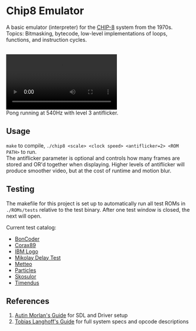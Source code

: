 # Chip8 Emulator

A basic emulator (interpreter) for the [CHIP-8](https://en.wikipedia.org/wiki/CHIP-8) system from the 1970s. <br>
Topics: Bitmasking, bytecode, low-level implementations of loops, functions, and instruction cycles. <br><br>

![pong](./demo/pong.mov) <br>
Pong running at 540Hz with level 3 antiflicker.

## Usage
`make` to compile, `./chip8 <scale> <clock speed> <antiflicker=2> <ROM PATH>` to run. <br>
The antiflicker parameter is optional and controls how many frames are stored and OR'd together when displaying. Higher levels of antiflicker will produce smoother video, but at the cost of runtime and motion blur.

## Testing
The makefile for this project is set up to automatically run all test ROMs in `./ROMs/tests` relative to the test binary. After one test window is closed, the next will open.

Current test catalog: <br>
- [BonCoder](https://github.com/cj1128/chip8-emulator/blob/master/rom/BC_test.ch8) <br>
- [Corax89](https://github.com/corax89/chip8-test-rom) <br>
- [IBM Logo](https://github.com/loktar00/chip8/blob/master/roms/IBM%20Logo.ch8) <br>
- [Mikolay Delay Test](https://github.com/loktar00/chip8/blob/master/roms/Delay%20Timer%20Test%20%5BMatthew%20Mikolay%2C%202010%5D.ch8) <br>
- [Metteo](https://github.com/metteo/chip8-test-rom) <br>
- [Particles](https://github.com/metteo/chip8-test-rom) <br>
- [Skosulor](https://github.com/Skosulor/c8int/tree/master/test) <br>
- [Timendus](https://github.com/Timendus/chip8-test-suite) <br>

## References

1. [Autin Morlan's Guide](https://austinmorlan.com/posts/chip8_emulator/) for SDL and Driver setup
2. [Tobias Langhoff's Guide](https://tobiasvl.github.io/blog/write-a-chip-8-emulator/) for full system specs and opcode descriptions
